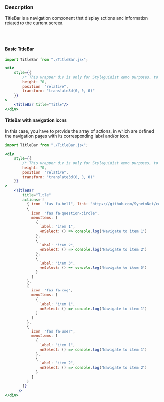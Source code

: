 ### **Description**

TitleBar is a navigation component that display actions and information related to the current screen.

<br />
<br />

#### **Basic TitleBar**

```jsx
import TitleBar from "./TitleBar.jsx";

<div
    style={{
        /* This wrapper div is only for Styleguidist demo purposes, to keep the component inside this frame */
        height: 70,
        position: "relative",
        transform: "translate3d(0, 0, 0)"
    }}
>
    <TitleBar title="Title"/>
</div>
```

#### **TitleBar with navigation icons**

In this case, you have to provide the array of actions, in which are defined the navigation pages with its corresponding label and/or icon.

```jsx
import TitleBar from "./TitleBar.jsx";

<div
    style={{
        /* This wrapper div is only for Styleguidist demo purposes, to keep the component inside this frame */
        height: 70,
        position: "relative",
        transform: "translate3d(0, 0, 0)"
    }}
>
    <TitleBar
        title="Title"
        actions={[
          { icon: "fas fa-bell", link: "https://github.com/SynetoNet/compass-react" },
          {
            icon: "fas fa-question-circle",
            menuItems: [
              {
                label: "item 1",
                onSelect: () => console.log("Navigate to item 1")
              },
              {
                label: "item 2",
                onSelect: () => console.log("Navigate to item 2")
              },
              {
                label: "item 3",
                onSelect: () => console.log("Navigate to item 3")
              }
            ]
          },
          {
            icon: "fas fa-cog",
            menuItems: [
              {
                label: "item 1",
                onSelect: () => console.log("Navigate to item 1")
              }
            ]
          },
          {
            icon: "fas fa-user",
            menuItems: [
              {
                label: "item 1",
                onSelect: () => console.log("Navigate to item 1")
              },
              {
                label: "item 2",
                onSelect: () => console.log("Navigate to item 2")
              }
            ]
          }
        ]}
      />
</div>
```
